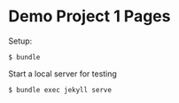 # Demo Project 1 Pages

Setup:

    $ bundle

Start a local server for testing

    $ bundle exec jekyll serve

